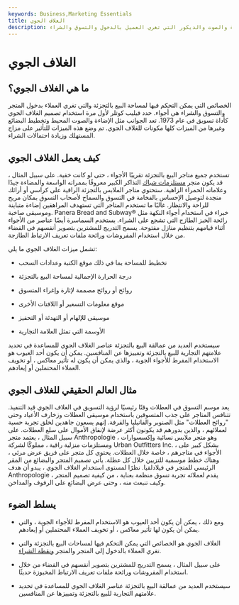 ```yaml
---
keywords: Business,Marketing Essentials
title: الغلاف الجوي
description: يتم التحكم في خصائص مساحات البيع بالتجزئة مثل التصميم والإضاءة والصوت والديكور التي تغري العميل بالدخول والتسوق والشراء.
---
```


# الغلاف الجوي
## ما هي الغلاف الجوي؟

الخصائص التي يمكن التحكم فيها لمساحة البيع بالتجزئة والتي تغري العملاء بدخول المتجر والتسوق والشراء هي أجواء. حدد فيليب كوتلر لأول مرة استخدام تصميم الغلاف الجوي كأداة تسويق في عام 1973. تعد الجوانب مثل الإضاءة والصوت المحيط وتخطيط البضائع وغيرها من الميزات كلها مكونات للغلاف الجوي. تم وضع هذه الميزات للتأثير على مزاج المستهلك وزيادة احتمالات الشراء.

## كيف يعمل الغلاف الجوي

تستخدم جميع متاجر البيع بالتجزئة تقريبًا الأجواء ، حتى لو كانت خفية. على سبيل المثال ، قد يكون متجر [مستلزمات شباك](/big_box_retailer) التذاكر الكبير معروفًا بممراته الواسعة والمضاءة جيدًا وعلاماته الحمراء الزاهية. ستحتوي متاجر الملابس بالتجزئة الراقية على كراسي أو أرائك منجدة لتوصيل الإحساس بالفخامة في التسوق والسماح لأصحاب التسوق بمكان مريح للراحة والانتظار. غالبًا ما تستخدم المتاجر التي تستهدف المراهقين إضاءة متباينة وموسيقى صاخبة. Panera Bread and Subway® خبراء في استخدام أجواء النكهة مثل رائحة الخبز الطازج التي تشجع على الشراء. يستخدم السماسرة أيضًا عناصر من الأجواء أثناء قيامهم بتنظيم منازل مفتوحة. يسمح التدريج للمشترين بتصوير أنفسهم في الفضاء من خلال استخدام المفروشات ورائحة ملفات تعريف الارتباط الطازجة.

تشمل ميزات الغلاف الجوي ما يلي:

- تخطيط للمساحة بما في ذلك موقع الكتبة وعدادات السحب

- درجة الحرارة الإجمالية لمساحة البيع بالتجزئة

- روائح أو روائح مصممة لإثارة وإغراء المتسوق

- موقع معلومات التسعير أو اللافتات الأخرى

- موسيقى للإلهام أو التهدئة أو التحفيز

- الأوسمة التي تمثل العلامة التجارية

سيستخدم العديد من عمالقة البيع بالتجزئة عناصر الغلاف الجوي للمساعدة في تحديد علامتهم التجارية للبيع بالتجزئة وتمييزها عن المنافسين. يمكن أن يكون أحد العيوب هو الاستخدام المفرط للأجواء الجوية ، والذي يمكن أن يكون له تأثير معاكس ، أو تخويف العملاء المحتملين أو إبعادهم.

## مثال العالم الحقيقي للغلاف الجوي

يعد موسم التسوق في العطلات وقتًا رئيسيًا لرؤية التسويق في الغلاف الجوي قيد التنفيذ. تتنافس المتاجر على جذب المتسوقين باستخدام موسيقى العطلات وزخارف الأعياد وحتى "روائح العطلات" مثل الصنوبر والفانيليا والقرفة. إنهم يسعون جاهدين لخلق تجربة حسية لعملائهم ، والذين بدورهم قد يكونون أكثر عرضة لإنفاق الأموال على سلع العطلات. على سبيل المثال ، يعتمد متجر Anthropologie ، وهو متجر ملابس نسائية وإكسسوارات ومستلزمات منزلية راقية ، مملوكًا لشركة Urban Outfitters Inc. ، بشكل كبير على الأجواء في متاجرهم ، خاصة خلال العطلات. يحتوي كل متجر على فريق عرض مرئي ، وهناك خطط موسمية للتزيين خلال كل عطلة. يأتي تصميم المتجر والبضائع من المقر الرئيسي للمتجر في فيلادلفيا. نظرًا لمستوى استخدام الغلاف الجوي ، يبدو أن هدف Anthropologie يقدم لعملائه تجربة تسوق منظمة بعناية ، من كيفية تصميم المتجر ، وكيف تنبعث منه ، وحتى عرض البضائع على الرفوف والمداخن.

## يسلط الضوء

- ومع ذلك ، يمكن أن يكون أحد العيوب هو الاستخدام المفرط للأجواء الجوية ، والتي يمكن أن يكون لها تأثير معاكس ، أو تخويف العملاء المحتملين أو إبعادهم.

- الغلاف الجوي هو الخصائص التي يمكن التحكم فيها لمساحات البيع بالتجزئة والتي تغري العملاء بالدخول إلى المتجر والمتجر [ونقطة الشراء](/pointofpurchase1).

- على سبيل المثال ، يسمح التدريج للمشترين بتصوير أنفسهم في الفضاء من خلال استخدام المفروشات ورائحة ملفات تعريف الارتباط المخبوزة حديثًا.

- سيستخدم العديد من عمالقة البيع بالتجزئة عناصر الغلاف الجوي للمساعدة في تحديد علامتهم التجارية للبيع بالتجزئة وتمييزها عن المنافسين.

